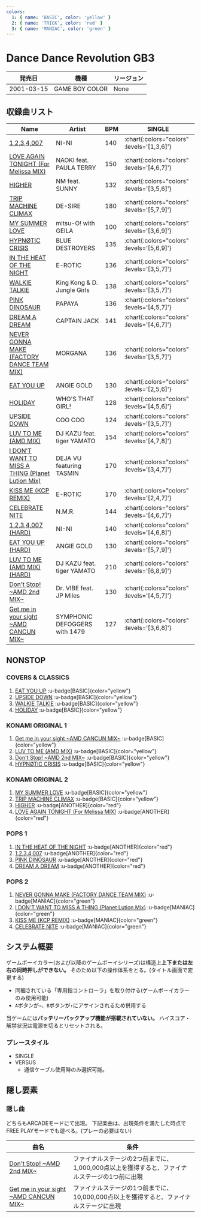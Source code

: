 ```yaml
---
colors:
  1: { name: 'BASIC', color: 'yellow' }
  2: { name: 'TRICK', color: 'red' }
  3: { name: 'MANIAC', color: 'green' }
---
```


# Dance Dance Revolution GB3

|発売日|機種|リージョン|
|------|----|---------|
|2001-03-15|GAME BOY COLOR|None|

## 収録曲リスト

|Name|Artist|BPM|SINGLE|
|----|------|---|------|
|[1,2,3,4,007](/playstation-jp/4th/1-2-3-4-007)|NI-NI|140| :chart{:colors="colors" :levels='[1,3,6]'} |
|[LOVE AGAIN TONIGHT (For Melissa MIX)](/playstation-jp/4th/love-again-tonight)|NAOKI feat. PAULA TERRY|150| :chart{:colors="colors" :levels='[4,6,7]'} |
|[HIGHER](/playstation-jp/4th/higher)|NM feat. SUNNY|132| :chart{:colors="colors" :levels='[3,5,6]'} |
|[TRIP MACHINE CLIMAX](/playstation-jp/4th/trip-machine-climax)|DE-SIRE|180| :chart{:colors="colors" :levels='[5,7,9]'} |
|[MY SUMMER LOVE](/playstation-jp/4th/my-summer-love)|mitsu-O! with GEILA|100| :chart{:colors="colors" :levels='[3,6,9]'} |
|[HYPNØTIC CRISIS](/playstation-jp/4th/hypnotic-crisis)|BLUE DESTROYERS|135| :chart{:colors="colors" :levels='[5,6,9]'} |
|[IN THE HEAT OF THE NIGHT](/playstation-jp/4th/in-the-heat-of-the-night)|E-ROTIC|136| :chart{:colors="colors" :levels='[3,5,7]'} |
|[WALKIE TALKIE](/playstation-jp/4th/walkie-talkie)|King Kong & D. Jungle Girls|138| :chart{:colors="colors" :levels='[3,5,7]'} |
|[PINK DINOSAUR](/playstation-jp/4th/pink-dinosaur)|PAPAYA|136| :chart{:colors="colors" :levels='[4,5,7]'} |
|[DREAM A DREAM](/playstation-jp/4th/dream-a-dream)|CAPTAIN JACK|141| :chart{:colors="colors" :levels='[4,6,7]'} |
|[NEVER GONNA MAKE (FACTORY DANCE TEAM MIX)](/playstation-jp/4th/never-gonna-make)|MORGANA|136| :chart{:colors="colors" :levels='[3,5,7]'} |
|[EAT YOU UP](/playstation-jp/4th/eat-you-up)|ANGIE GOLD|130| :chart{:colors="colors" :levels='[2,5,6]'} |
|[HOLIDAY](/playstation-jp/3rd/holiday)|WHO'S THAT GIRL!|128| :chart{:colors="colors" :levels='[4,5,6]'} |
|[UPSIDE DOWN](/playstation-jp/3rd/upside-down)|COO COO|124| :chart{:colors="colors" :levels='[3,5,7]'} |
|[LUV TO ME (AMD MIX)](/playstation-jp/3rd/luv-to-me-amd)|DJ KAZU feat. tiger YAMATO|154| :chart{:colors="colors" :levels='[4,7,8]'} |
|[I DON'T WANT TO MISS A THING (Planet Lution Mix)](/gameboy/gb3/i-dont-want-to-miss-a-thing)|DEJA VU featuring TASMIN|170| :chart{:colors="colors" :levels='[3,4,7]'} |
|[KISS ME (KCP REMIX)](/gameboy/gb3/kiss-me)|E-ROTIC|170| :chart{:colors="colors" :levels='[2,4,7]'} |
|[CELEBRATE NITE](/playstation-jp/tkd/celebrate-nite)|N.M.R.|144| :chart{:colors="colors" :levels='[4,6,7]'} |
|[1,2,3,4,007 (HARD)](/playstation-jp/4th/1-2-3-4-007)|NI-NI|140| :chart{:colors="colors" :levels='[4,6,8]'} |
|[EAT YOU UP (HARD)](/playstation-jp/4th/eat-you-up)|ANGIE GOLD|130| :chart{:colors="colors" :levels='[5,7,9]'} |
|[LUV TO ME (AMD MIX) (HARD)](/gameboy/gb3/luv-to-me-amd-hard)|DJ KAZU feat. tiger YAMATO|210| :chart{:colors="colors" :levels='[6,8,9]'} |
|[Don't Stop! \~AMD 2nd MIX\~](/playstation-jp/4th/dont-stop)|Dr. VIBE feat. JP Miles|130| :chart{:colors="colors" :levels='[4,5,7]'} |
|[Get me in your sight \~AMD CANCUN MIX\~](/playstation-jp/4th/get-me-in-your-sight)|SYMPHONIC DEFOGGERS with 1479|127| :chart{:colors="colors" :levels='[3,6,8]'} |

## NONSTOP

### COVERS & CLASSICS

1. [EAT YOU UP](/playstation-jp/4th/eat-you-up) :u-badge[BASIC]{color="yellow"}
1. [UPSIDE DOWN](/playstation-jp/3rd/upside-down) :u-badge[BASIC]{color="yellow"}
1. [WALKIE TALKIE](/playstation-jp/4th/walkie-talkie) :u-badge[BASIC]{color="yellow"}
1. [HOLIDAY](/playstation-jp/3rd/holiday) :u-badge[BASIC]{color="yellow"}

### KONAMI ORIGINAL 1

1. [Get me in your sight \~AMD CANCUN MIX\~](/playstation-jp/4th/get-me-in-your-sight) :u-badge[BASIC]{color="yellow"}
1. [LUV TO ME (AMD MIX)](/playstation-jp/3rd/luv-to-me-amd) :u-badge[BASIC]{color="yellow"}
1. [Don't Stop! \~AMD 2nd MIX\~](/playstation-jp/4th/dont-stop) :u-badge[BASIC]{color="yellow"}
1. [HYPNØTIC CRISIS](/playstation-jp/4th/hypnotic-crisis) :u-badge[BASIC]{color="yellow"}

### KONAMI ORIGINAL 2

1. [MY SUMMER LOVE](/playstation-jp/4th/my-summer-love) :u-badge[BASIC]{color="yellow"}
1. [TRIP MACHINE CLIMAX](/playstation-jp/4th/trip-machine-climax) :u-badge[BASIC]{color="yellow"}
1. [HIGHER](/playstation-jp/4th/higher) :u-badge[ANOTHER]{color="red"}
1. [LOVE AGAIN TONIGHT (For Melissa MIX)](/playstation-jp/4th/love-again-tonight) :u-badge[ANOTHER]{color="red"}

### POPS 1

1. [IN THE HEAT OF THE NIGHT](/playstation-jp/4th/in-the-heat-of-the-night) :u-badge[ANOTHER]{color="red"}
1. [1,2,3,4,007](/playstation-jp/4th/1-2-3-4-007) :u-badge[ANOTHER]{color="red"}
1. [PINK DINOSAUR](/playstation-jp/4th/pink-dinosaur) :u-badge[ANOTHER]{color="red"}
1. [DREAM A DREAM](/playstation-jp/4th/dream-a-dream) :u-badge[ANOTHER]{color="red"}

### POPS 2

1. [NEVER GONNA MAKE (FACTORY DANCE TEAM MIX)](/playstation-jp/4th/never-gonna-make) :u-badge[MANIAC]{color="green"}
1. [I DON'T WANT TO MISS A THING (Planet Lution Mix)](/gameboy/gb3/i-dont-want-to-miss-a-thing) :u-badge[MANIAC]{color="green"}
1. [KISS ME (KCP REMIX)](/gameboy/gb3/kiss-me) :u-badge[MANIAC]{color="green"}
1. [CELEBRATE NITE](/playstation-jp/tkd/celebrate-nite) :u-badge[MANIAC]{color="green"}

## システム概要

ゲームボーイカラー(および以降のゲームボーイシリーズ)は構造上**上下または左右の同時押しができない。**
そのため以下の操作体系をとる。(タイトル画面で変更する)

- 同梱されている「専用指コントローラ」を取り付ける(ゲームボーイカラーのみ使用可能)
- `A`ボタンが`→`、`B`ボタンが`↑`にアサインされるため併用する

当ゲームには**バッテリーバックアップ機能が搭載されていない。**
ハイスコア・解禁状況は電源を切るとリセットされる。

### プレースタイル

- SINGLE
- VERSUS
  - 通信ケーブル使用時のみ選択可能。

## 隠し要素

### 隠し曲

どちらもARCADEモードにて出現。
下記楽曲は、出現条件を満たした時点でFREE PLAYモードでも遊べる。(プレーの必要はない)

|曲名|条件|
|----|----|
|[Don't Stop! \~AMD 2nd MIX\~](/playstation-jp/4th/dont-stop)|ファイナルステージの2つ前までに、1,000,000点以上を獲得すると、ファイナルステージの1つ前に出現|
|[Get me in your sight \~AMD CANCUN MIX\~](/playstation-jp/4th/get-me-in-your-sight)|ファイナルステージの1つ前までに、10,000,000点以上を獲得すると、ファイナルステージに出現|
